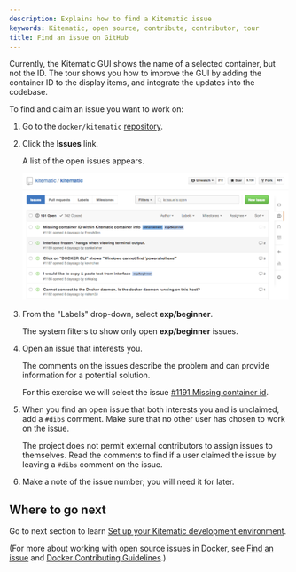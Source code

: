 ```yaml
---
description: Explains how to find a Kitematic issue
keywords: Kitematic, open source, contribute, contributor, tour
title: Find an issue on GitHub
---
```


Currently, the Kitematic GUI shows the name of a selected container, but not the
ID. The tour shows you how to improve the GUI by adding the container ID to the
display items, and integrate the updates into the codebase.

To find and claim an issue you want to work on:

1. Go to the `docker/kitematic` <a href="https://github.com/docker/kitematic" target="_blank">repository</a>.

2. Click the **Issues** link.

    A list of the open issues appears.

    ![Open issues](images/list_open_issues.png)

3. From the "Labels" drop-down, select <strong class="gh-label beginner">exp/beginner</strong>.

    The system filters to show only open <strong class="gh-label beginner">exp/beginner</strong> issues.

4. Open an issue that interests you.

    The comments on the issues describe the problem and can provide information for a potential solution.

    For this exercise we will select the issue <a href="https://github.com/docker/kitematic/issues/1191" target="_blank">#1191 Missing container id</a>.

5. When you find an open issue that both interests you and is unclaimed, add a
`#dibs` comment. Make sure that no other user has chosen to work on the issue.

    The project does not permit external contributors to assign issues to themselves. Read the comments to find if a user claimed the issue by leaving a `#dibs` comment on the issue.

6. Make a note of the issue number; you will need it for later.

## Where to go next

Go to next section to learn [Set up your Kitematic development
environment](set_up_dev.md).

(For more about working with open source issues in Docker, see <a href="/opensource/workflow/find-an-issue/" target="_blank">Find an issue</a> and <a href="https://github.com/docker/docker/blob/master/CONTRIBUTING.md" target="_blank"> Docker Contributing Guidelines</a>.)